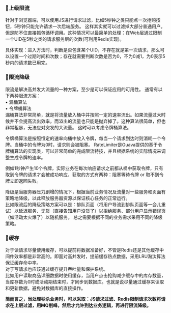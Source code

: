 ﻿### 💫上级限流
针对于浏览器端，可以使用JS进行请求过滤，比如5秒钟之类只能点一次抢购按钮，5秒钟只能允许请求一次后端服务。
这样其实就可以过滤掉大部分普通用户。
但是防不住直接抓包循环调用。这种情况可以最简单的处理：在Web层通过限制一个UID在5秒之类的请求服务层的次数(可利用Redis实现)。

具体实现：进入方法时，判断是否包含某个UID，不存在就是第一次请求，那么可以设置一个过期时间和次数；存在就需要判断次数是否为0，不为0减1，为0表示5秒内的请求数已用完。

### 🌺限流降级
限流是解决高并发大流量的一种方案，至少是可以保证应用的可用性。
通常有以下两种限流方案：  
•	漏桶算法  
•	令牌桶算法  
漏桶算法非常简单，就是将流量放入桶中并按照一定的速率流出。如果流量过大时候并不会提高流出效率，而溢出的流量也只能是抛弃掉了。这种算法很简单，但也非常粗暴，无法应对突发的大流量。 这时可以考虑令牌桶算法。

令牌桶算法是按照恒定的速率向桶中放入令牌，每当一个请求到达时则消耗一个令牌。当桶中的令牌为0时，请求则会被阻塞。
RateLimiter是Guava提供的基于令牌桶算法的实现类，可以非常简单的完成限流特技，并且根据系统的实际情况来调整生成令牌的速率。

例如1秒钟产生10个令牌，实际业务在每次响应请求之前都从桶中获取令牌，只有取到令牌的请求才会被成功响应，获取的方式有两种：阻塞等待令牌 or 取不到令牌立即返回失败。

降级是当服务器压力剧增的情况下，根据当前业务情况及流量对一些服务和页面有策略地降级，以此释放服务器资源以保证核心任务的正常运行。  
比如限流后的降级策略方案可以是：排队页面（将用户导流到排队页面等一会儿重试）以延迟服务、无货（直接告知用户没货了）以拒绝服务、部分用户显示错误页（如活动太火爆了）以随机服务。
总之需要根据不同的业务需求采用不同的降级策略。

### 🎠缓存
对于读请求尽量使用缓存，可以提前将数据准备好，不管是Redis还是其他缓存中间件效率都是非常高的。即面对高并发时，提前缓存热点数据，采用LRU淘汰算法保证缓存命中率。  
对于写请求也应该通过缓存提升吞吐量和保护系统。  
比如用户读取商品详细数据时使用缓存，当用户点击抢购减少缓存中的库存数量，当库存数为0时或活动期结束时，才同步到数据库。也就是说尽量通过缓存来读取和更新数据，避免对数据库的直接操作。

**简而言之，当处理秒杀业务时，可以采取：JS请求过滤、Redis限制请求次数将请求在上层过滤，用MQ削峰，然后才允许到达业务逻辑，再进行限流降级。**

